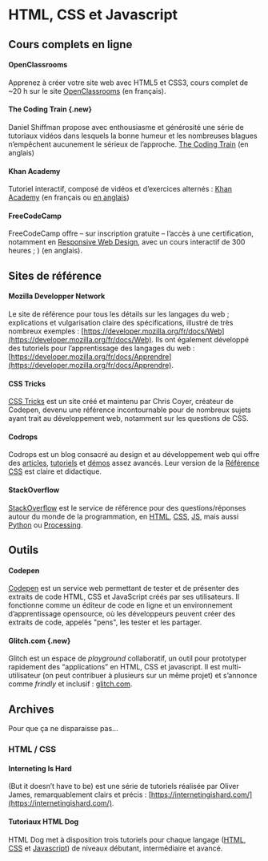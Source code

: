 # HTML, CSS et Javascript

## Cours complets en ligne

#### OpenClassrooms
Apprenez à créer votre site web avec HTML5 et CSS3, cours complet de ~20 h sur le site [OpenClassrooms](https://openclassrooms.com/fr/courses/1603881-apprenez-a-creer-votre-site-web-avec-html5-et-css3) (en français).

#### The Coding Train {.new}
Daniel Shiffman propose avec enthousiasme et générosité une série de tutoriaux vidéos dans lesquels la bonne humeur et les nombreuses blagues n’empêchent aucunement le sérieux de l’approche. [The Coding Train](https://thecodingtrain.com/) (en anglais)

#### Khan Academy
Tutoriel interactif, composé de vidéos et d’exercices alternés : [Khan Academy](https://fr.khanacademy.org/computing/computer-programming/html-css) (en français ou [en anglais](https://www.khanacademy.org/computing/computer-programming/html-css))

#### FreeCodeCamp
FreeCodeCamp offre – sur inscription gratuite – l’accès à une certification, notamment en [Responsive Web Design](https://www.freecodecamp.org/learn), avec un cours interactif de 300 heures ; ) (en anglais).


## Sites de référence

#### Mozilla Developper Network
Le site de référence pour tous les détails sur les langages du web ; explications et vulgarisation claire des spécifications, illustré de très nombreux exemples : [https://developer.mozilla.org/fr/docs/Web](https://developer.mozilla.org/fr/docs/Web). Ils ont également développé des tutoriels pour l’apprentissage des langages du web : [https://developer.mozilla.org/fr/docs/Apprendre](https://developer.mozilla.org/fr/docs/Apprendre).

#### CSS Tricks
[CSS Tricks](https://css-tricks.com/) est un site créé et maintenu par Chris Coyer, créateur de Codepen, devenu une référence incontournable pour de nombreux sujets ayant trait au développement web, notamment sur les questions de CSS.

#### Codrops
Codrops est un blog consacré au design et au développement web qui offre des [articles](https://tympanus.net/codrops/category/articles/), [tutoriels](https://tympanus.net/codrops/category/tutorials/) et [démos](https://tympanus.net/codrops/category/playground/) assez avancés. Leur version de la [Référence CSS](https://tympanus.net/codrops/css_reference/) est claire et didactique.

#### StackOverflow
[StackOverflow](https://stackoverflow.com/) est le service de référence pour des questions/réponses autour du monde de la programmation, en [HTML](https://stackoverflow.com/questions/tagged/html), [CSS](https://stackoverflow.com/questions/tagged/css), [JS](https://stackoverflow.com/questions/tagged/javascript), mais aussi [Python](https://stackoverflow.com/questions/tagged/python) ou [Processing](https://stackoverflow.com/questions/tagged/processing).


## Outils

#### Codepen

[Codepen](https://codepen.io/) est un service web permettant de tester et de présenter des extraits de code HTML, CSS et JavaScript créés par ses utilisateurs. Il fonctionne comme un éditeur de code en ligne et un environnement d’apprentissage opensource, où les développeurs peuvent créer des extraits de code, appelés "pens", les tester et les partager.

#### Glitch.com {.new}

Glitch est un espace de <i>playground</i> collaboratif, un outil pour prototyper rapidement des “applications” en HTML, CSS et javascript. Il est multi-utilisateur (on peut contribuer à plusieurs sur un même projet) et s’annonce comme <i>frindly</i> et inclusif : [glitch.com](https://glitch.com).

## Archives

Pour que ça ne disparaisse pas…

### HTML / CSS

#### Interneting Is Hard
(But it doesn’t have to be) est une série de tutoriels réalisée par Oliver James, remarquablement clairs et précis :
[https://internetingishard.com/](https://internetingishard.com/).

#### Tutoriaux HTML Dog
HTML Dog met à disposition trois tutoriels pour chaque langage ([HTML](http://htmldog.com/guides/html/), [CSS](http://htmldog.com/guides/css/) et [Javascript](http://htmldog.com/guides/javascript/)) de niveaux débutant, intermédiaire et avancé.
